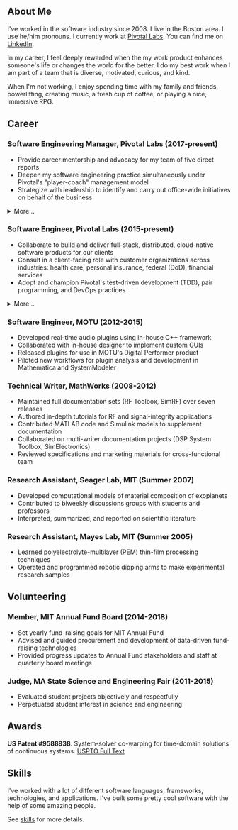 ## About Me

I've worked in the software industry since 2008. I live in the Boston area.
I use he/him pronouns. I currently work at [Pivotal Labs](https://pivotal.io/labs). You can find me on [LinkedIn](https://www.linkedin.com/in/tyson-mcnulty-611146b/).

In my career, I feel deeply rewarded when the my work product enhances someone's life or changes the world for the better. I do my best work when I am part of a team that is diverse, motivated, curious, and kind.

When I'm not working, I enjoy spending time with my family and friends, powerlifting, creating music, a fresh cup of coffee, or playing a nice, immersive RPG.

## Career

### **Software Engineering Manager**, Pivotal Labs (2017-present)

* Provide career mentorship and advocacy for my team of five direct reports
* Deepen my software engineering practice simultaneously under Pivotal's "player-coach" management model
* Strategize with leadership to identify and carry out office-wide initiatives on behalf of the business

<details><summary>More...</summary>
<hr>
<p>I took on the people manager role in an effort to make a stronger impact on the success of my office, and in doing so, I developed a new perspective on the operation of our business. A large part of people management at my level could be summarized as bridging our leadership's goals with the individual intentions and motivations of my reports. I have found that I'm able to produce such alignment best when I am able to practice candor, empathy, and trust on both sides of that bridge.</p>

<p>My time in this role has been split between 90% engineering and 10% people management. Maintaining my responsibilities as a contributor motivates me to a high degree, and I love that it keeps me attuned to the experiences of the majority of the office and to my reports.</p>
<hr>
</details>

### **Software Engineer**, Pivotal Labs (2015-present)

* Collaborate to build and deliver full-stack, distributed, cloud-native software products for our clients
* Consult in a client-facing role with customer organizations across industries: health care, personal insurance, federal (DoD), financial services
* Adopt and champion Pivotal's test-driven development (TDD), pair programming, and DevOps practices

<details><summary>More...</summary>
<hr>
<p>Becoming a software engineer at Pivotal Labs has been a profoundly transformative experience for me. At Labs, we espouse a very structured work methodology for its Labs teams: we aim to colocate 40 hours a week, pair program for 100% of our development time, and test-drive 100% of our code. Exceptions arose, but proved the rule--a deep understanding and commitment to Pivotal's engineering practices brought me and my teams product success time and time again.</p>

<p>Software engineering has been only one component of my role. We are consultants, first and foremost, driving constantly toward our client's definition of success. Most of my project teams have been split 50/50 between Pivots and clients, and we prioritize pairing with our client's team members while we are onboarding them to our methodologies. As I have matured in my role, my daily project activities have become nearly 100% client-facing.</p>
<hr>
</details>

### **Software Engineer**, MOTU (2012-2015)

* Developed real-time audio plugins using in-house C++ framework
* Collaborated with in-house designer to implement custom GUIs
* Released plugins for use in MOTU's Digital Performer product
* Piloted new workflows for plugin analysis and development in Mathematica and SystemModeler

### **Technical Writer**, MathWorks (2008-2012)
* Maintained full documentation sets (RF Toolbox, SimRF) over seven releases
* Authored in-depth tutorials for RF and signal-integrity applications
* Contributed MATLAB code and Simulink models to supplement documentation
* Collaborated on multi-writer documentation projects (DSP System Toolbox, SimElectronics)
* Reviewed specifications and marketing materials for cross-functional team

### **Research Assistant**, Seager Lab, MIT (Summer 2007)
* Developed computational models of material composition of exoplanets
* Contributed to biweekly discussions groups with students and professors
* Interpreted, summarized, and reported on scientific literature

### **Research Assistant**, Mayes Lab, MIT (Summer 2005)
* Learned polyelectrolyte-multilayer (PEM) thin-film processing techniques
* Operated and programmed robotic dipping arms to make experimental research samples

## Volunteering

### **Member**, MIT Annual Fund Board (2014-2018)

* Set yearly fund-raising goals for MIT Annual Fund
* Advised and guided procurement and development of data-driven fund-raising technologies
* Provided progress updates to Annual Fund stakeholders and staff at quarterly board meetings

### **Judge**, MA State Science and Engineering Fair (2011-2015)

* Evaluated student projects objectively and respectfully
* Perpetuated student interest in science and engineering

## Awards

**US Patent #9588938**. System-solver co-warping for time-domain solutions of continuous systems. [USPTO Full Text](http://patft.uspto.gov/netacgi/nph-Parser?Sect1=PTO1&Sect2=HITOFF&d=PALL&p=1&u=%2Fnetahtml%2FPTO%2Fsrchnum.htm&r=1&f=G&l=50&s1=9588938.PN.&OS=PN/9588938&RS=PN/9588938)

## Skills

I've worked with a lot of different software languages, frameworks, technologies, and applications. I've built some pretty cool software with the help of some amazing people.

See [skills](./skills.md) for more details.
